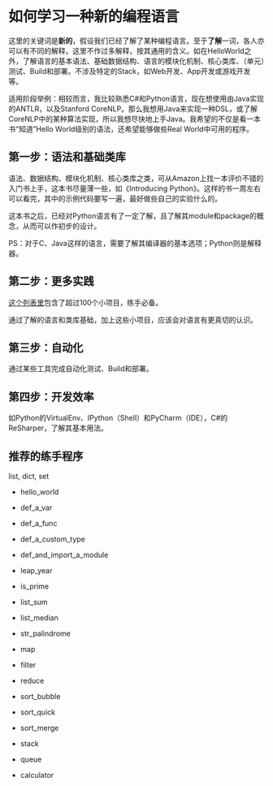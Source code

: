 # 如何学习一种新的编程语言

这里的关键词是**新的**，假设我们已经了解了某种编程语言。至于**了解**一词，各人亦可以有不同的解释，这里不作过多解释，按其通用的含义。如在HelloWorld之外，了解语言的基本语法、基础数据结构、语言的模块化机制、核心类库、（单元）测试、Build和部署。不涉及特定的Stack，如Web开发、App开发或游戏开发等。

适用阶段举例：相较而言，我比较熟悉C#和Python语言，现在想使用由Java实现的ANTLR，以及Stanford CoreNLP。那么我想用Java来实现一种DSL，或了解CoreNLP中的某种算法实现，所以我想尽快地上手Java。我希望的不仅是看一本书“知道”Hello World级别的语法，还希望能够做些Real World中可用的程序。

## 第一步：语法和基础类库

语法、数据结构、模块化机制、核心类库之类，可从Amazon上找一本评价不错的入门书上手，这本书尽量薄一些，如《Introducing Python》。这样的书一周左右可以看完，其中的示例代码要写一遍，最好做些自己的实验什么的。

这本书之后，已经对Python语言有了一定了解，且了解其module和package的概念，从而可以作初步的设计。

PS：对于C、Java这样的语言，需要了解其编译器的基本选项；Python则是解释器。

## 第二步：更多实践

[这个列表里](http://blog.jobbole.com/49762/)包含了超过100个小项目，练手必备。

通过了解的语言和类库基础，加上这些小项目，应该会对语言有更真切的认识。

## 第三步：自动化

通过某些工具完成自动化测试、Build和部署。

## 第四步：开发效率

如Python的VirtualEnv、IPython（Shell）和PyCharm（IDE），C#的ReSharper，了解其基本用法。

## 推荐的练手程序

list, dict, set

* hello_world
* def_a_var
* def_a_func
* def_a_custom_type
* def_and_import_a_module

* leap_year
* is_prime
* list_sum
* list_median
* str_palindrome
* map
* filter
* reduce
* sort_bubble
* sort_quick
* sort_merge
* stack
* queue
* calculator

